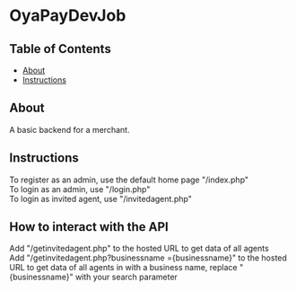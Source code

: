 # OyaPayDevJob

## Table of Contents
* [About](#about)
* [Instructions](#instructions)

## About
A basic backend for a merchant.

## Instructions
To register as an admin, use the default home page "/index.php"  
To login as an admin, use "/login.php"  
To login as invited agent, use "/invitedagent.php"  

## How to interact with the API
Add "/getinvitedagent.php" to the hosted URL to get data of all agents  
Add "/getinvitedagent.php?businessname ={businessname}" to the hosted URL to get data of all agents in with a business name, replace "{businessname}" with your search parameter
